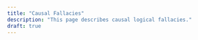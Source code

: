 ```yaml
---
title: "Causal Fallacies"
description: "This page describes causal logical fallacies."
draft: true
---
```

